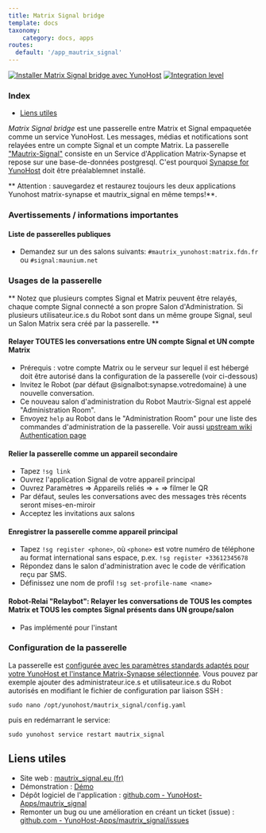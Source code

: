```yaml
---
title: Matrix Signal bridge
template: docs
taxonomy:
    category: docs, apps
routes:
  default: '/app_mautrix_signal'
---
```


[![Installer Matrix Signal bridge avec YunoHost](https://install-app.yunohost.org/install-with-yunohost.svg)](https://install-app.yunohost.org/?app=mautrix_signal) [![Integration level](https://dash.yunohost.org/integration/mautrix_signal.svg)](https://dash.yunohost.org/appci/app/mautrix_signal)

### Index

- [Liens utiles](#liens-utiles)

*Matrix Signal bridge* est une passerelle entre Matrix et Signal empaquetée comme un service YunoHost. Les messages, médias et notifications sont relayées entre un compte Signal et un compte Matrix. 
La passerelle ["Mautrix-Signal"](https://docs.mau.fi/bridges/python/signal/index.html) consiste en un Service d'Application Matrix-Synapse et repose sur une base-de-données postgresql. C'est pourquoi [Synapse for YunoHost](https://github.com/YunoHost-Apps/synapse_ynh) doit être préalablemnet installé.

** Attention : sauvegardez et restaurez toujours les deux applications Yunohost matrix-synapse et mautrix_signal en même temps!**.

### Avertissements / informations importantes

#### Liste de passerelles publiques

* Demandez sur un des salons suivants: `#mautrix_yunohost:matrix.fdn.fr` ou `#signal:maunium.net`

### Usages de la passerelle
** Notez que plusieurs comptes Signal et Matrix peuvent être relayés, chaque compte Signal connecté a son propre Salon d'Administration. Si plusieurs utilisateur.ice.s du Robot sont dans un même groupe Signal, seul un Salon Matrix sera créé par la passerelle. **

#### Relayer TOUTES les conversations entre UN compte Signal et UN compte Matrix
* Prérequis : votre compte Matrix ou le serveur sur lequel il est hébergé doit être autorisé dans la configuration de la passerelle (voir ci-dessous)
* Invitez le Robot (par défaut @signalbot:synapse.votredomaine) à une nouvelle conversation.
* Ce nouveau salon d'administration du Robot Mautrix-Signal est appelé "Administration Room".
* Envoyez ``help`` au Robot dans le "Administration Room" pour une liste des commandes d'administration de la passerelle.
Voir aussi [upstream wiki Authentication page](https://docs.mau.fi/bridges/python/signal/authentication.html)

#### Relier la passerelle comme un appareil secondaire
* Tapez ``!sg link``
* Ouvrez l'application Signal de votre appareil principal
* Ouvrez Paramètres => Appareils reliés => + => filmer le QR
* Par défaut, seules les conversations avec des messages très récents seront mises-en-miroir
* Acceptez les invitations aux salons

#### Enregistrer la passerelle comme appareil principal
* Tapez ``!sg register <phone>``, où ``<phone>`` est votre numéro de téléphone au format international sans espace, p.ex. ``!sg register +33612345678``
* Répondez dans le salon d'administration avec le code de vérification reçu par SMS.
* Définissez une nom de profil ``!sg set-profile-name <name>``

#### Robot-Relai "Relaybot": Relayer les conversations de TOUS les comptes Matrix et TOUS les comptes Signal présents dans UN groupe/salon
* Pas implémenté pour l'instant

### Configuration de la passerelle

La passerelle est [configurée avec les paramètres standards adaptés pour votre YunoHost et l'instance Matrix-Synapse sélectionnée](`https://github.com/YunoHost-Apps/mautrix_signal_ynh/blob/master/conf/config.yaml`). Vous pouvez par exemple ajouter des administrateur.ice.s et utilisateur.ice.s du Robot autorisés en modifiant le fichier de configuration par liaison SSH : 
```
sudo nano /opt/yunohost/mautrix_signal/config.yaml
```
puis en redémarrant le service: 
```
sudo yunohost service restart mautrix_signal
```

## Liens utiles

+ Site web : [mautrix_signal.eu (fr)](https://mautrix_signal.eu/site/fr/)
+ Démonstration : [Démo](https://demo.mautrix_signal.eu/login)
+ Dépôt logiciel de l'application : [github.com - YunoHost-Apps/mautrix_signal](https://github.com/YunoHost-Apps/mautrix_signal_ynh)
+ Remonter un bug ou une amélioration en créant un ticket (issue) : [github.com - YunoHost-Apps/mautrix_signal/issues](https://github.com/YunoHost-Apps/mautrix_signal_ynh/issues)
